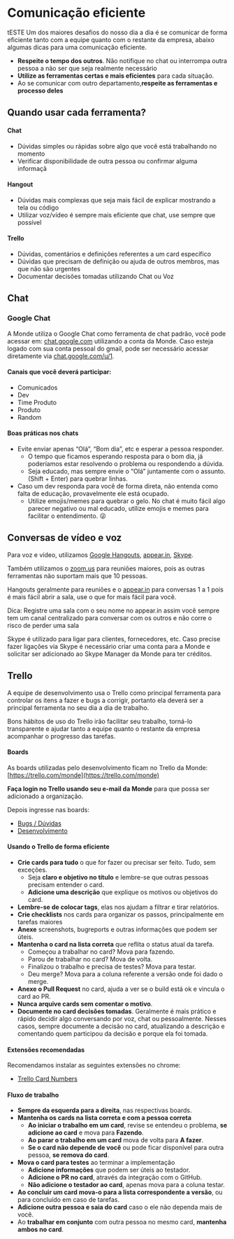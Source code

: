 # Comunicação eficiente

tESTE Um dos maiores desafios do nosso dia a dia é se comunicar de forma eficiente tanto com a equipe quanto com o restante da empresa, abaixo algumas dicas para uma comunicação eficiente.

- **Respeite o tempo dos outros**. Não notifique no chat ou interrompa outra pessoa a não ser que seja realmente necessário
- **Utilize as ferramentas certas e mais eficientes** para cada situação.
- Ao se comunicar com outro departamento,**respeite as ferramentas e processo deles**

## Quando usar cada ferramenta?
####  Chat
   - Dúvidas simples ou rápidas sobre algo que você está trabalhando no momento
   - Verificar disponibilidade de outra pessoa ou confirmar alguma informaçã
####  Hangout
  - Dúvidas mais complexas que seja mais fácil de explicar mostrando a tela ou código
  - Utilizar voz/vídeo é sempre mais eficiente que chat, use sempre que possível
#### Trello
   - Dúvidas, comentários e definições referentes a um card específico
   - Dúvidas que precisam de definição ou ajuda de outros membros, mas que não são urgentes
   - Documentar decisões tomadas utilizando Chat ou Voz

## Chat

### Google Chat

A Monde utiliza o Google Chat como ferramenta de chat padrão, você pode acessar em: [chat.google.com](https://chat.google.com/) utilizando a conta da Monde. Caso esteja logado com sua conta pessoal do gmail, pode ser necessário acessar diretamente via [chat.google.com/u/1](https://chat.google.com/u/1).

#### Canais que você deverá participar:
- Comunicados
- Dev
- Time Produto
- Produto
- Random

#### Boas práticas nos chats
- Evite enviar apenas “Olá”, “Bom dia”, etc e esperar a pessoa responder. 
   - O tempo que ficamos esperando resposta para o bom dia, já poderíamos estar resolvendo o problema ou respondendo a dúvida.
   - Seja educado, mas sempre envie o “Olá” juntamente com o assunto. (Shift + Enter) para quebrar linhas.
- Caso um dev responda para você de forma direta, não entenda como falta de educação, provavelmente ele está ocupado.
   - Utilize emojis/memes para quebrar o gelo. No chat é muito fácil algo parecer negativo ou mal educado, utilize emojis e memes para facilitar o entendimento. 😜
   
## Conversas de vídeo e voz
Para voz e vídeo, utilizamos [Google Hangouts](http://hangouts.google.com), [appear.in](https://appear.in/), [Skype](https://www.skype.com).

Também utilizamos o [zoom.us](https://zoom.us/) para reuniões maiores, pois as outras ferramentas não suportam mais que 10 pessoas.

Hangouts geralmente para reuniões e o [appear.in](https://appear.in/) para conversas 1 a 1 pois é mais fácil abrir a sala, use o que for mais fácil para você.

Dica: Registre uma sala com o seu nome no appear.in assim você sempre tem um canal centralizado para conversar com os outros e não corre o risco de perder uma sala

Skype é utilizado para ligar para clientes, fornecedores, etc. Caso precise fazer ligações via Skype é necessário criar uma conta para a Monde e solicitar ser adicionado ao Skype Manager da Monde para ter créditos.

## Trello
A equipe de desenvolvimento usa o Trello como principal ferramenta para controlar os itens a fazer e bugs a corrigir, portanto ela deverá ser a principal ferramenta no seu dia a dia de trabalho.

Bons hábitos de uso do Trello irão facilitar seu trabalho, torná-lo transparente e ajudar tanto a equipe quanto o restante da empresa acompanhar o progresso das tarefas.

#### Boards
As boards utilizadas pelo desenvolvimento ficam no Trello da Monde: [https://trello.com/monde](https://trello.com/monde)

**Faça login no Trello usando seu e-mail da Monde** para que possa ser adicionado a organização.

Depois ingresse nas boards:

- [Bugs / Dúvidas](https://trello.com/b/rV7wzc5K/bugs-d%C3%BAvidas)
- [Desenvolvimento](https://trello.com/b/Kwq4o8Fp)

#### Usando o Trello de forma eficiente
- **Crie cards para tudo** o que for fazer ou precisar ser feito. Tudo, sem exceções.
    - Seja **claro e objetivo no título** e lembre-se que outras pessoas precisam entender o card.
    - **Adicione uma descrição** que explique os motivos ou objetivos do card.
- **Lembre-se de colocar tags**, elas nos ajudam a filtrar e tirar relatórios.
- **Crie checklists** nos cards para organizar os passos, principalmente em tarefas maiores
- **Anexe** screenshots, bugreports e outras informações que podem ser úteis.
- **Mantenha o card na lista correta** que reflita o status atual da tarefa. 
   - Começou a trabalhar no card? Mova para fazendo. 
   - Parou de trabalhar no card? Mova de volta.
   - Finalizou o trabalho e precisa de testes? Mova para testar.
   - Deu merge? Mova para a coluna referente a versão onde foi dado o merge.
- **Anexe o Pull Request** no card, ajuda a ver se o build está ok e vincula o card ao PR.
- **Nunca arquive cards sem comentar o motivo**.
- **Documente no card decisões tomadas**. Geralmente é mais prático e rápido decidir algo conversando por voz, chat ou pessoalmente. Nesses casos, sempre documente a decisão no card, atualizando a descrição e comentando quem participou da decisão e porque ela foi tomada.

#### Extensões recomendadas
Recomendamos instalar as seguintes extensões no chrome:

- [Trello Card Numbers](https://chrome.google.com/webstore/detail/trello-card-numbers/kadpkdielickimifpinkknemjdipghaf?utm_source=chrome-app-launcher-info-dialog)

#### Fluxo de trabalho
- **Sempre da esquerda para a direita**, nas respectivas boards.
- **Mantenha os cards na lista correta e com a pessoa correta**
   - **Ao iniciar o trabalho em um card**, revise se entendeu o problema, **se adicione ao card** e mova para **Fazendo**.
   - **Ao parar o trabalho em um card** mova de volta para **A fazer**.
   - **Se o card não depende de você** ou pode ficar disponível para outra pessoa, **se remova do card**.
- **Mova o card para testes** ao terminar a implementação
   - **Adicione informações** que podem ser úteis ao testador.
   - **Adicione o PR no card**, através da integração com o GitHub.
   - **Não adicione o testador ao card**, apenas mova para a coluna testar.
- **Ao concluir um card mova-o para a lista correspondente a versão**, ou para concluído em caso de tarefas.
- **Adicione outra pessoa e saia do card** caso o ele não dependa mais de você.
- Ao **trabalhar em conjunto** com outra pessoa no mesmo card, **mantenha ambos no card**.
